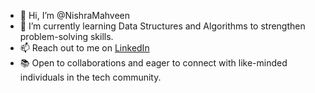 - 👋 Hi, I’m @NishraMahveen
- 🌱 I’m currently learning Data Structures and Algorithms to strengthen problem-solving skills.
- 📫 Reach out to me on [LinkedIn](https://www.linkedin.com/in/nishra-mahveen-1271bb241)
- 📚 Open to collaborations and eager to connect with like-minded individuals in the tech community.



<!---
NishraMahveen/NishraMahveen is a ✨ special ✨ repository because its `README.md` (this file) appears on your GitHub profile.
You can click the Preview link to take a look at your changes.
--->
